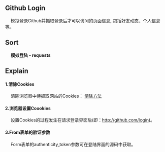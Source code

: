 ## Github Login
&emsp; 模拟登录Github并抓取登录后才可以访问的页面信息, 包括好友动态、个人信息等。   

## Sort
&emsp; **模拟登陆 - requests**

## Explain
#### 1.清除Cookies
&emsp; 清除浏览器中待抓取网站的Cookies： [清除方法](https://blog.csdn.net/panbiao1999/article/details/77880649)
#### 2.浏览器设置Coookies
&emsp; 设置Cookies的过程发生在请求登录界面后(即：http://github.com/login)。
#### 3.From表单的验证参数
&emsp; Form表单的authenticity_token参数可在登陆界面的源码中获取。

